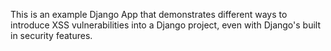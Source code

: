 This is an example Django App that demonstrates different ways to introduce XSS vulnerabilities into a Django project, even with Django's built in security features.
